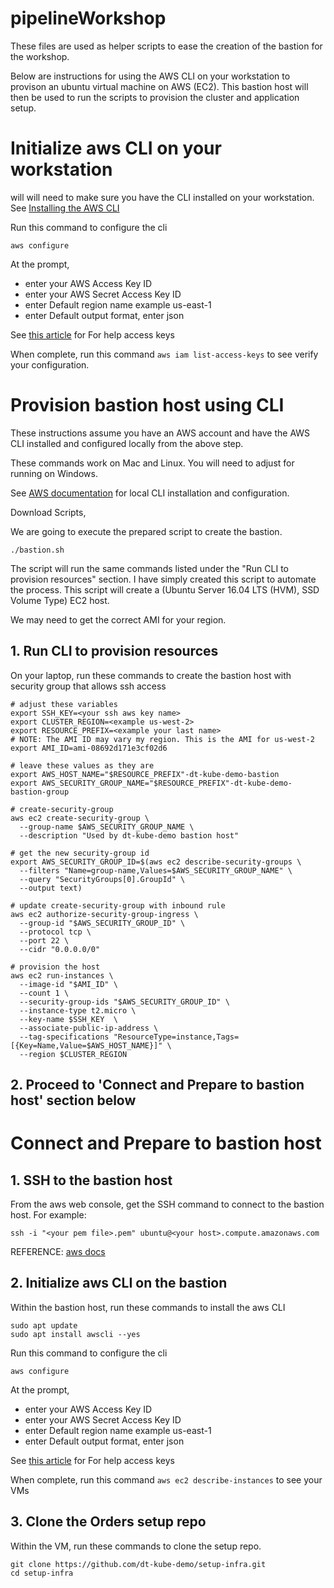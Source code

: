 # pipelineWorkshop

These files are used as helper scripts to ease the creation of the bastion for the workshop.

Below are instructions for using the AWS CLI on your workstation to provison an ubuntu virtual machine on AWS (EC2). This bastion host will then be used to run the scripts to provision the cluster and application setup.

# Initialize aws CLI on your workstation

will will need to make sure you have the CLI installed on your workstation.
See [Installing the AWS CLI](https://docs.aws.amazon.com/cli/latest/userguide/cli-chap-install.html)

Run this command to configure the cli 
```
aws configure
```

At the prompt, 
* enter your AWS Access Key ID
* enter your AWS Secret Access Key ID
* enter Default region name example us-east-1
* enter Default output format, enter json

See [this article](https://aws.amazon.com/blogs/security/wheres-my-secret-access-key/) for For help access keys

When complete, run this command ```aws iam list-access-keys``` to see verify your configuration.

# Provision bastion host using CLI

These instructions assume you have an AWS account and have the AWS CLI installed and configured locally from the above step.

These commands work on Mac and Linux.  You will need to adjust for running on Windows.

See [AWS documentation](https://docs.aws.amazon.com/cli/latest/userguide/cli-chap-welcome.html) for local CLI installation and configuration.

Download Scripts,

We are going to execute the prepared script to create the bastion.
```
./bastion.sh
```
The script will run the same commands listed under the "Run CLI to provision resources" section.
I have simply created this script to automate the process.
This script will create a (Ubuntu Server 16.04 LTS (HVM), SSD Volume Type) EC2 host.

We may need to get the correct AMI for your region.


## 1. Run CLI to provision resources

On your laptop, run these commands to create the bastion host with security group that allows ssh access

```
# adjust these variables
export SSH_KEY=<your ssh aws key name>
export CLUSTER_REGION=<example us-west-2>
export RESOURCE_PREFIX=<example your last name>
# NOTE: The AMI ID may vary my region. This is the AMI for us-west-2 
export AMI_ID=ami-08692d171e3cf02d6

# leave these values as they are
export AWS_HOST_NAME="$RESOURCE_PREFIX"-dt-kube-demo-bastion
export AWS_SECURITY_GROUP_NAME="$RESOURCE_PREFIX"-dt-kube-demo-bastion-group

# create-security-group
aws ec2 create-security-group \
  --group-name $AWS_SECURITY_GROUP_NAME \
  --description "Used by dt-kube-demo bastion host"

# get the new security-group id
export AWS_SECURITY_GROUP_ID=$(aws ec2 describe-security-groups \
  --filters "Name=group-name,Values=$AWS_SECURITY_GROUP_NAME" \
  --query "SecurityGroups[0].GroupId" \
  --output text)

# update create-security-group with inbound rule
aws ec2 authorize-security-group-ingress \
  --group-id "$AWS_SECURITY_GROUP_ID" \
  --protocol tcp \
  --port 22 \
  --cidr "0.0.0.0/0"

# provision the host
aws ec2 run-instances \
  --image-id "$AMI_ID" \
  --count 1 \
  --security-group-ids "$AWS_SECURITY_GROUP_ID" \
  --instance-type t2.micro \
  --key-name $SSH_KEY  \
  --associate-public-ip-address \
  --tag-specifications "ResourceType=instance,Tags=[{Key=Name,Value=$AWS_HOST_NAME}]" \
  --region $CLUSTER_REGION
```

## 2. Proceed to 'Connect and Prepare to bastion host' section below

# Connect and Prepare to bastion host 

## 1. SSH to the bastion host 

From the aws web console, get the SSH command to connect to the bastion host. For example:
```
ssh -i "<your pem file>.pem" ubuntu@<your host>.compute.amazonaws.com
```

REFERENCE: [aws docs](https://docs.aws.amazon.com/AWSEC2/latest/UserGuide/AccessingInstances.html?icmpid=docs_ec2_console)

## 2. Initialize aws CLI on the bastion

Within the bastion host, run these commands to install the aws CLI 
```
sudo apt update
sudo apt install awscli --yes
```

Run this command to configure the cli 
```
aws configure
```

At the prompt, 
* enter your AWS Access Key ID
* enter your AWS Secret Access Key ID
* enter Default region name example us-east-1
* enter Default output format, enter json

See [this article](https://aws.amazon.com/blogs/security/wheres-my-secret-access-key/) for For help access keys

When complete, run this command ```aws ec2 describe-instances``` to see your VMs

## 3. Clone the Orders setup repo

Within the VM, run these commands to clone the setup repo.

```
git clone https://github.com/dt-kube-demo/setup-infra.git
cd setup-infra
```

